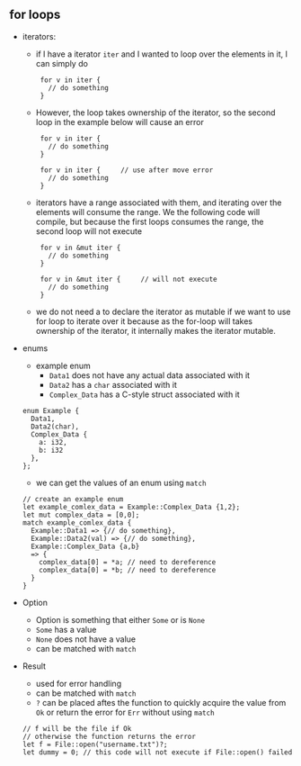 ## for loops
* iterators:
  * if I have a iterator ```iter``` and I wanted to loop over the elements in 
    it, I can simply do
    ```
     for v in iter {
       // do something
     }
    ```
  * However, the loop takes ownership of the iterator, so the second loop in 
    the example below will cause an error
    ```
     for v in iter {
       // do something
     }

     for v in iter {     // use after move error
       // do something
     }
    ```
  * iterators have a range associated with them, and iterating over the 
    elements will consume the range. We the following code will compile, but 
    because the first loops consumes the range, the second loop will not 
    execute
    ```
     for v in &mut iter {
       // do something
     }

     for v in &mut iter {     // will not execute
       // do something
     }
    ```
  * we do not need a to declare the iterator as mutable if we want to use
    for loop to iterate over it because as the for-loop will takes ownership
    of the iterator, it internally makes the iterator mutable.
    
* enums
  * example enum
    * ```Data1``` does not have any actual data associated with it
    * ```Data2``` has a ```char``` associated with it
    * ```Complex_Data``` has a C-style struct associated with it 
  ```
  enum Example {
    Data1,
    Data2(char),
    Complex_Data {
      a: i32,
      b: i32
    },
  };
  ```
  * we can get the values of an enum using ```match```
  ```
  // create an example enum
  let example_comlex_data = Example::Complex_Data {1,2}; 
  let mut complex_data = [0,0];
  match example_comlex_data {
    Example::Data1 => {// do something},
    Example::Data2(val) => {// do something},
    Example::Complex_Data {a,b} 
    => {
      complex_data[0] = *a; // need to dereference
      complex_data[0] = *b; // need to dereference
    }
  }
  ```

* Option
  * Option is something that either ```Some``` or is ```None```
  * ```Some``` has a value
  * ```None``` does not have a value
  * can be matched with ```match``` 

* Result
  * used for error handling 
  * can be matched with ```match```
  * ```?``` can be placed aftes the function to quickly acquire the value 
    from ```Ok``` or return the error for ```Err``` without using ```match```
   ```
   // f will be the file if Ok 
   // otherwise the function returns the error 
   let f = File::open("username.txt")?;
   let dummy = 0; // this code will not execute if File::open() failed
   ```
